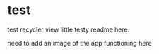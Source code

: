 # test
test recycler view
little testy readme here. 

need to add an image of the app functioning here
